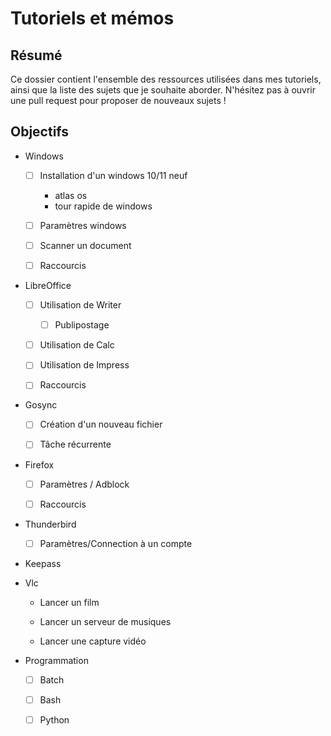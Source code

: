 # Tutoriels et mémos

## Résumé

Ce dossier contient l'ensemble des ressources utilisées dans mes tutoriels, ainsi que la liste des sujets que je souhaite aborder. N'hésitez pas à ouvrir une pull request pour proposer de nouveaux sujets !


## Objectifs

- Windows

    - [ ] Installation d'un windows 10/11 neuf
        + atlas os
        + tour rapide de windows

    - [ ] Paramètres windows

    - [ ] Scanner un document

    - [ ] Raccourcis


- LibreOffice

    - [ ] Utilisation de Writer

        - [ ] Publipostage

    - [ ] Utilisation de Calc

    - [ ] Utilisation de Impress

    - [ ] Raccourcis


- Gosync

    - [ ] Création d'un nouveau fichier

    - [ ] Tâche récurrente


- Firefox

    - [ ] Paramètres / Adblock

    - [ ] Raccourcis

- Thunderbird

    - [ ] Paramètres/Connection à un compte


- Keepass

- Vlc
    - Lancer un film

    - Lancer un serveur de musiques

    - Lancer une capture vidéo

- Programmation

    - [ ] Batch

    - [ ] Bash

    - [ ] Python